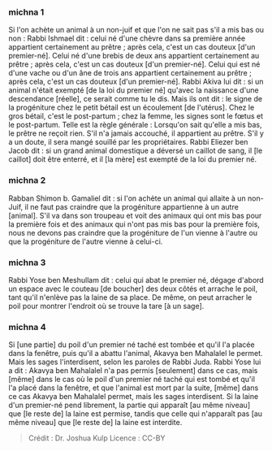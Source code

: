 
### michna 1
Si l'on achète un animal à un non-juif et que l'on ne sait pas s'il a mis bas ou non : Rabbi Ishmael dit : celui né d'une chèvre dans sa première année appartient certainement au prêtre ; après cela, c'est un cas douteux [d'un premier-né]. Celui né d'une brebis de deux ans appartient certainement au prêtre ; après cela, c'est un cas douteux [d'un premier-né]. Celui qui est né d'une vache ou d'un âne de trois ans appartient certainement au prêtre ; après cela, c'est un cas douteux [d'un premier-né]. Rabbi Akiva lui dit : si un animal n'était exempté [de la loi du premier né] qu'avec la naissance d'une descendance [réelle], ce serait comme tu le dis. Mais ils ont dit : le signe de la progéniture chez le petit bétail est un écoulement [de l'utérus].  Chez le gros bétail, c'est le post-partum ; chez la femme, les signes sont le fœtus et le post-partum. Telle est la règle générale : Lorsqu'on sait qu'elle a mis bas, le prêtre ne reçoit rien. S'il n'a jamais accouché, il appartient au prêtre. S'il y a un doute, il sera mangé souillé par les propriétaires. Rabbi Eliezer ben Jacob dit : si un grand animal domestique a déversé un caillot de sang, il [le caillot] doit être enterré, et il [la mère] est exempté de la loi du premier né.

### michna 2
Rabban Shimon b. Gamaliel dit : si l'on achète un animal qui allaite à un non-Juif, il ne faut pas craindre que la progéniture appartienne à un autre [animal]. S'il va dans son troupeau et voit des animaux qui ont mis bas pour la première fois et des animaux qui n'ont pas mis bas pour la première fois, nous ne devons pas craindre que la progéniture de l'un vienne à l'autre ou que la progéniture de l'autre vienne à celui-ci.

### michna 3
Rabbi Yose ben Meshullam dit : celui qui abat le premier né, dégage d'abord un espace avec le couteau [de boucher] des deux côtés et arrache le poil, tant qu'il n'enlève pas la laine de sa place. De même, on peut arracher le poil pour montrer l'endroit où se trouve la tare [à un sage].

### michna 4
Si [une partie] du poil d'un premier né taché est tombée et qu'il l'a placée dans la fenêtre, puis qu'il a abattu l'animal, Akavya ben Mahalalel le permet. Mais les sages l'interdisent, selon les paroles de Rabbi Juda. Rabbi Yose lui a dit : Akavya ben Mahalalel n'a pas permis [seulement] dans ce cas, mais [même] dans le cas où le poil d'un premier né taché qui est tombé et qu'il l'a placé dans la fenêtre, et que l'animal est mort par la suite, [même] dans ce cas Akavya ben Mahalalel permet, mais les sages interdisent. Si la laine d'un premier-né pend librement, la partie qui apparaît [au même niveau] que [le reste de] la laine est permise, tandis que celle qui n'apparaît pas [au même niveau] que [le reste de] la laine est interdite.

>Crédit : Dr. Joshua Kulp
>Licence : CC-BY